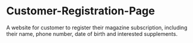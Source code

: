 # Customer-Registration-Page
A website for customer to register their magazine subscription, including their name, phone number, date of birth and interested supplements.
